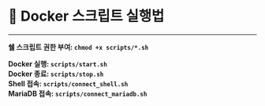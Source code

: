 # 🐳 Docker 스크립트 실행법 

---
**쉘 스크립트 권한 부여: `chmod +x scripts/*.sh`**

**Docker 실행: `scripts/start.sh`**  
**Docker 종료: `scripts/stop.sh`**  
**Shell 접속: `scripts/connect_shell.sh`**  
**MariaDB 접속: `scripts/connect_mariadb.sh`**



